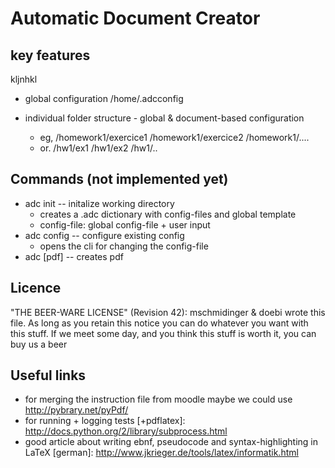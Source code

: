 Automatic Document Creator 
==========================

key features
---------------------------
kljnhkl

* global configuration
/home/.adcconfig

* individual folder structure - global & document-based configuration
  - eg, /homework1/exercice1 /homework1/exercice2 /homework1/....
  - or. /hw1/ex1 /hw1/ex2 /hw1/..

Commands (not implemented yet)
------------------------------

* adc init -- initalize working directory
  - creates a .adc dictionary with config-files and global template
  - config-file: global config-file + user input
* adc config -- configure existing config
  - opens the cli for changing the config-file
* adc [pdf] -- creates pdf 

Licence
----------------------------------------------------------------------------
"THE BEER-WARE LICENSE" (Revision 42):
mschmidinger & doebi wrote this file. As long as you retain this notice you
can do whatever you want with this stuff. If we meet some day, and you think
this stuff is worth it, you can buy us a beer

Useful links
---------------------------------------------------------------------------
* for merging the instruction file from moodle maybe we could use 
  http://pybrary.net/pyPdf/
* for running + logging tests [+pdflatex]: http://docs.python.org/2/library/subprocess.html
* good article about writing ebnf, pseudocode and syntax-highlighting in LaTeX [german]: http://www.jkrieger.de/tools/latex/informatik.html
